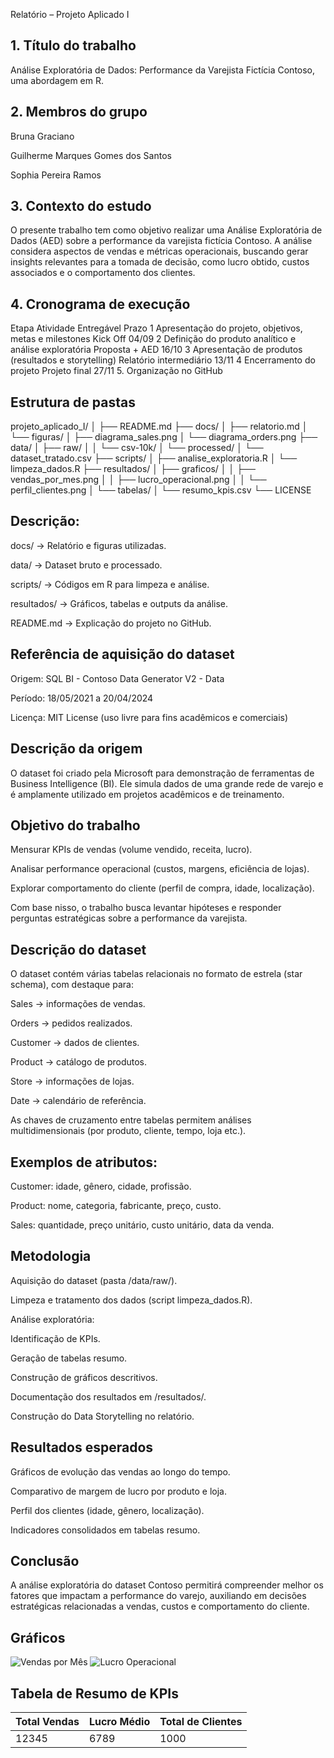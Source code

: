 Relatório – Projeto Aplicado I 
## 1. Título do trabalho

Análise Exploratória de Dados: Performance da Varejista Fictícia Contoso, uma abordagem em R.

## 2. Membros do grupo

Bruna Graciano

Guilherme Marques Gomes dos Santos

Sophia Pereira Ramos

## 3. Contexto do estudo

O presente trabalho tem como objetivo realizar uma Análise Exploratória de Dados (AED) sobre a performance da varejista fictícia Contoso.
A análise considera aspectos de vendas e métricas operacionais, buscando gerar insights relevantes para a tomada de decisão, como lucro obtido, custos associados e o comportamento dos clientes.

## 4. Cronograma de execução
Etapa	Atividade	Entregável	Prazo
1	Apresentação do projeto, objetivos, metas e milestones	Kick Off	04/09
2	Definição do produto analítico e análise exploratória	Proposta + AED	16/10
3	Apresentação de produtos (resultados e storytelling)	Relatório intermediário	13/11
4	Encerramento do projeto	Projeto final	27/11
5. Organização no GitHub

 ## Estrutura de pastas

projeto_aplicado_I/
│
├── README.md
├── docs/
│   ├── relatorio.md
│   └── figuras/
│       ├── diagrama_sales.png
│       └── diagrama_orders.png
├── data/
│   ├── raw/
│   │   └── csv-10k/
│   └── processed/
│       └── dataset_tratado.csv
├── scripts/
│   ├── analise_exploratoria.R
│   └── limpeza_dados.R
├── resultados/
│   ├── graficos/
│   │   ├── vendas_por_mes.png
│   │   ├── lucro_operacional.png
│   │   └── perfil_clientes.png
│   └── tabelas/
│       └── resumo_kpis.csv
└── LICENSE


## Descrição:

docs/ → Relatório e figuras utilizadas.

data/ → Dataset bruto e processado.

scripts/ → Códigos em R para limpeza e análise.

resultados/ → Gráficos, tabelas e outputs da análise.

README.md → Explicação do projeto no GitHub.

## Referência de aquisição do dataset

Origem: SQL BI - Contoso Data Generator V2 - Data

Período: 18/05/2021 a 20/04/2024

Licença: MIT License (uso livre para fins acadêmicos e comerciais)

## Descrição da origem

O dataset foi criado pela Microsoft para demonstração de ferramentas de Business Intelligence (BI).
Ele simula dados de uma grande rede de varejo e é amplamente utilizado em projetos acadêmicos e de treinamento.

## Objetivo do trabalho

Mensurar KPIs de vendas (volume vendido, receita, lucro).

Analisar performance operacional (custos, margens, eficiência de lojas).

Explorar comportamento do cliente (perfil de compra, idade, localização).

Com base nisso, o trabalho busca levantar hipóteses e responder perguntas estratégicas sobre a performance da varejista.

## Descrição do dataset

O dataset contém várias tabelas relacionais no formato de estrela (star schema), com destaque para:

Sales → informações de vendas.

Orders → pedidos realizados.

Customer → dados de clientes.

Product → catálogo de produtos.

Store → informações de lojas.

Date → calendário de referência.

As chaves de cruzamento entre tabelas permitem análises multidimensionais (por produto, cliente, tempo, loja etc.).

## Exemplos de atributos:

Customer: idade, gênero, cidade, profissão.

Product: nome, categoria, fabricante, preço, custo.

Sales: quantidade, preço unitário, custo unitário, data da venda.

## Metodologia

Aquisição do dataset (pasta /data/raw/).

Limpeza e tratamento dos dados (script limpeza_dados.R).

Análise exploratória:

Identificação de KPIs.

Geração de tabelas resumo.

Construção de gráficos descritivos.

Documentação dos resultados em /resultados/.

Construção do Data Storytelling no relatório.

## Resultados esperados

Gráficos de evolução das vendas ao longo do tempo.

Comparativo de margem de lucro por produto e loja.

Perfil dos clientes (idade, gênero, localização).

Indicadores consolidados em tabelas resumo.

## Conclusão

A análise exploratória do dataset Contoso permitirá compreender melhor os fatores que impactam a performance do varejo, auxiliando em decisões estratégicas relacionadas a vendas, custos e comportamento do cliente.
## Gráficos

![Vendas por Mês](../resultados/graficos/vendas_por_mes.png)
![Lucro Operacional](../resultados/graficos/lucro_operacional.png)

## Tabela de Resumo de KPIs

| Total Vendas | Lucro Médio | Total de Clientes |
|--------------|------------|-----------------|
| 12345        | 6789       | 1000            |

